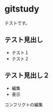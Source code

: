# gitstudy
テストです。

テスト見出し
--------------------------------------

* テスト１
* テスト２

テスト見出し２
--------------------------------------

* 編集
* 表示

コンフリクトの編集
